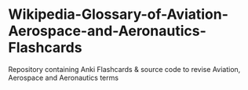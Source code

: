 # Wikipedia-Glossary-of-Aviation-Aerospace-and-Aeronautics-Flashcards
Repository containing Anki Flashcards &amp; source code to revise Aviation, Aerospace and Aeronautics terms
